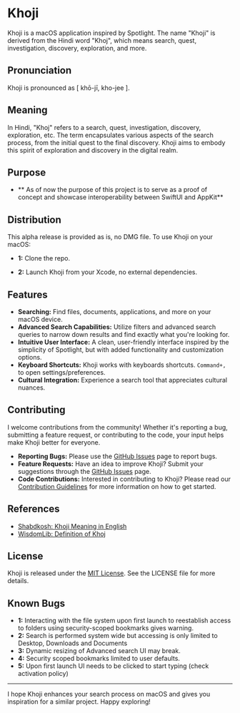 # Khoji

Khoji is a macOS application inspired by Spotlight. The name "Khoji" is derived from the Hindi word "Khoj", which means search, quest, investigation, discovery, exploration, and more.

## Pronunciation

Khoji is pronounced as [ khō-jī, kho-jee ].

## Meaning

In Hindi, "Khoj" refers to a search, quest, investigation, discovery, exploration, etc. The term encapsulates various aspects of the search process, from the initial quest to the final discovery. Khoji aims to embody this spirit of exploration and discovery in the digital realm.

## Purpose
- ** As of now the purpose of this project is to serve as a proof of concept and showcase interoperability between SwiftUI and AppKit**

## Distribution

This alpha release is provided as is, no DMG file. To use Khoji on your macOS:

- **1:** Clone the repo.

- **2:** Launch Khoji from your Xcode, no external dependencies.

## Features

- **Searching:** Find files, documents, applications, and more on your macOS device.
- **Advanced Search Capabilities:** Utilize filters and advanced search queries to narrow down results and find exactly what you're looking for.
- **Intuitive User Interface:** A clean, user-friendly interface inspired by the simplicity of Spotlight, but with added functionality and customization options.
- **Keyboard Shortcuts:** Khoji works with keyboards shortcuts. `Command+,` to open settings/preferences.
- **Cultural Integration:** Experience a search tool that appreciates cultural nuances.

## Contributing

I welcome contributions from the community! Whether it's reporting a bug, submitting a feature request, or contributing to the code, your input helps make Khoji better for everyone.

- **Reporting Bugs:** Please use the [GitHub Issues](https://github.com/MF-Satti/Khoji/issues) page to report bugs.
- **Feature Requests:** Have an idea to improve Khoji? Submit your suggestions through the [GitHub Issues](https://github.com/MF-Satti/Khoji/issues) page.
- **Code Contributions:** Interested in contributing to Khoji? Please read our [Contribution Guidelines](#) for more information on how to get started.

## References

- [Shabdkosh: Khoji Meaning in English](https://www.shabdkosh.com/dictionary/hindi-english/khoji/khoji-meaning-in-english)
- [WisdomLib: Definition of Khoj](https://www.wisdomlib.org/definition/khoj)

## License

Khoji is released under the [MIT License](https://github.com/MF-Satti/Khoji/License). See the LICENSE file for more details.

## Known Bugs

- **1:** Interacting with the file system upon first launch to reestablish access to folders using security-scoped bookmarks gives warning.
- **2:** Search is performed system wide but accessing is only limited to Desktop, Downloads and Documents
- **3:** Dynamic resizing of Advanced search UI may break.
- **4:** Security scoped bookmarks limited to user defaults.
- **5:** Upon first launch UI needs to be clicked to start typing (check activation policy)

---

I hope Khoji enhances your search process on macOS and gives you inspiration for a similar project. Happy exploring!
